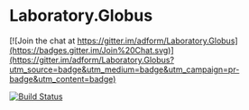 # Laboratory.Globus

[![Join the chat at https://gitter.im/adform/Laboratory.Globus](https://badges.gitter.im/Join%20Chat.svg)](https://gitter.im/adform/Laboratory.Globus?utm_source=badge&utm_medium=badge&utm_campaign=pr-badge&utm_content=badge)

[![Build Status](https://travis-ci.org/adform/Laboratory.Globus.svg?branch=master)](https://travis-ci.org/adform/Laboratory.Globus)
